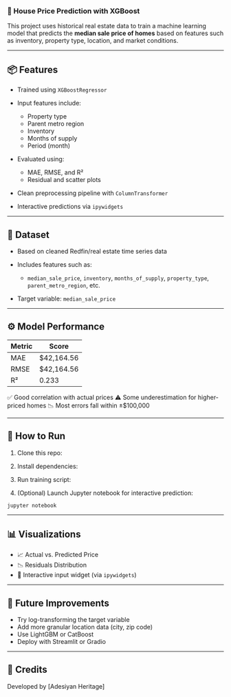 ### 🏡 House Price Prediction with XGBoost

This project uses historical real estate data to train a machine learning model that predicts the **median sale price of homes** based on features such as inventory, property type, location, and market conditions.

---

## 📦 Features

* Trained using `XGBoostRegressor`
* Input features include:

  * Property type
  * Parent metro region
  * Inventory
  * Months of supply
  * Period (month)
* Evaluated using:

  * MAE, RMSE, and R²
  * Residual and scatter plots
* Clean preprocessing pipeline with `ColumnTransformer`
* Interactive predictions via `ipywidgets`

---

## 📁 Dataset

* Based on cleaned Redfin/real estate time series data
* Includes features such as:

  * `median_sale_price`, `inventory`, `months_of_supply`, `property_type`, `parent_metro_region`, etc.
* Target variable: `median_sale_price`

---

## ⚙️ Model Performance

| Metric | Score    |
| ------ | -------- |
| MAE    | $42,164.56 |
| RMSE   | $42,164.56 |
| R²     | 0.233    |

✅ Good correlation with actual prices
⚠️ Some underestimation for higher-priced homes
📉 Most errors fall within ±\$100,000

---

## 🧪 How to Run

1. Clone this repo:

2. Install dependencies:

3. Run training script:
 
4. (Optional) Launch Jupyter notebook for interactive prediction:

```bash
jupyter notebook
```

---

## 📊 Visualizations

* 📈 Actual vs. Predicted Price
* 📉 Residuals Distribution
* 🔧 Interactive input widget (via `ipywidgets`)

---

## 🧠 Future Improvements

* Try log-transforming the target variable
* Add more granular location data (city, zip code)
* Use LightGBM or CatBoost
* Deploy with Streamlit or Gradio

---

## 🤝 Credits

Developed by \[Adesiyan Heritage]


